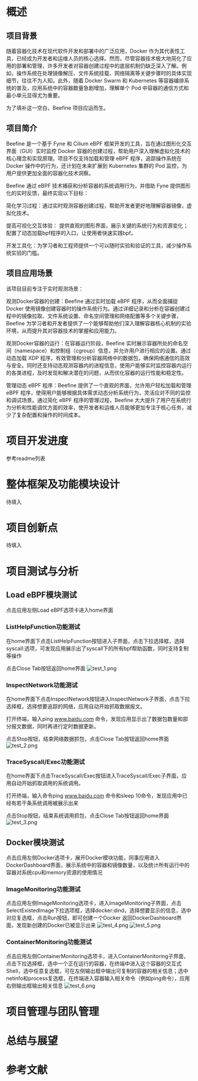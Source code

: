 # 概述
## 项目背景
随着容器化技术在现代软件开发和部署中的广泛应用，Docker 作为其代表性工具，已经成为开发者和运维人员的核心选择。然而，尽管容器技术极大地简化了应用的部署和管理，许多开发者对容器创建过程中的底层机制仍缺乏深入了解。例如，操作系统在处理镜像解压、文件系统挂载、网络隔离等关键步骤时的具体实现细节，往往不为人知。此外，随着 Docker Swarm 和 Kubernetes 等容器编排系统的普及，应用系统中的容器数量急剧增加，理解单个 Pod 中容器的通信方式和最小单元显得尤为重要。

为了填补这一空白，Beefine 项目应运而生。

## 项目简介
Beefine 是一个基于 Fyne 和 Cilium eBPF 框架开发的工具，旨在通过图形化交互界面（GUI）实时监控 Docker 容器的创建过程，帮助用户深入理解虚拟化技术的核心理念和实现原理。项目不仅支持加载和管理 eBPF 程序，追踪操作系统在 Docker 操作中的行为，还计划在未来扩展到 Kubernetes 集群的 Pod 监控，为用户提供更加全面的容器化技术洞察。

Beefine 通过 eBPF 技术捕获和分析容器的系统调用行为，并借助 Fyne 提供图形化的实时反馈，最终实现以下目标：

简化学习过程：通过实时观测容器创建过程，帮助开发者更好地理解容器镜像，虚拟化技术。

提高可视化交互体验： 提供直观的图形界面，展示关键的系统行为和资源变化；配置了动态加载bpf程序的入口，让使用者快速实践bpf。

开发工具化：为学习者和工程师提供一个可以随时实验和验证的工具，减少操作系统实验的门槛。

## 项目应用场景
该项目目前专注于实时观测场景：

观测Docker容器的创建：Beefine 通过实时加载 eBPF 程序，从而全面捕捉 Docker 使用镜像创建容器时的操作系统行为。通过详细记录和分析在容器创建过程中的镜像拉取、文件系统设置、命名空间管理和网络配置等多个关键步骤，Beefine 为学习者和开发者提供了一个能够帮助他们深入理解容器核心机制的实验环境，从而提升其对容器技术的掌握和应用能力。

观测Docker容器的运行：在容器运行阶段，Beefine 实时展示容器所处的命名空间（namespace）和控制组（cgroup）信息，并允许用户进行相应的设置。通过动态加载 XDP 程序，有效管理和分析容器网络中的数据包，确保网络通信的高效与安全。同时还支持动态观测容器内的进程信息，使用户能够实时监控容器内运行的各类进程，及时发现和解决潜在的问题，从而优化容器的运行性能和稳定性。

管理动态 eBPF 程序：Beefine 提供了一个直观的界面，允许用户轻松加载和管理 eBPF 程序，使得用户能够根据具体需求动态分析系统行为，灵活应对不同的监控和调试场景。通过简化 eBPF 程序的管理过程，Beefine 大大提升了用户在系统行为分析和性能调优方面的效率，使开发者和运维人员能够更加专注于核心任务，减少了复杂配置和操作的时间成本。

# 项目开发进度
参考readme列表

# 整体框架及功能模块设计
待填入

# 项目创新点
待填入

# 项目测试与分析
## Load eBPF模块测试
点击应用左侧Load eBPF选项卡进入home界面
### ListHelpFunction功能测试
在home界面下点击ListHelpFunction按钮进入子界面，点击下拉选择框，选择syscall:选项，可发现应用展示出了syscall下的所有bpf帮助函数，同时支持复制等操作

点击Close Tab按钮返回home界面
![test_1.png](internal/data/assets/doc/test_1.png)
### InspectNetwork功能测试
在home界面下点击InspectNetwork按钮进入InspectNetwork子界面，点击下拉选择框，选择想要追踪的网络，应用自动开始抓取数据报文。

打开终端，输入ping www.baidu.com 命令，发现应用显示出了数据包数量和部分报文数据，同时再进行定时数据更新。

点击Stop按钮，结束网络数据抓包，点击Close Tab按钮返回home界面
![test_2.png](internal/data/assets/doc/test_2.png)
### TraceSyscall/Exec功能测试
在home界面下点击TraceSyscall/Exec按钮进入TraceSyscall/Exec子界面，应用自动开始抓取调用的系统调用。

打开终端，输入命令ping www.baidu.com 命令和sleep 10命令，发现应用中已经有若干条系统调用被展示出来

点击Stop按钮，结束系统调用抓包，点击Close Tab按钮返回home界面
![test_3.png](internal/data/assets/doc/test_3.png)

## Docker模块测试
点击应用左侧Docker选项卡，展开Docker模块功能，同事应用进入DockerDashboard界面，展示系统中的容器和镜像数量，以及统计所有运行中的容器对系统cpu和memory资源的使用情况

### ImageMonitoring功能测试
点击应用左侧ImageMonitoring选项卡，进入ImageMonitoring子界面，点击SelectExistedImage下拉选项框，选择docker:dind，选择想要显示的信息，选中对应复选框，点击Run按钮，即可创建一个Docker
返回DockerDashboard界面，发现新创建的Docker已被显示出来
![test_4.png](internal/data/assets/doc/test_4.png)
![test_5.png](internal/data/assets/doc/test_5.png)
### ContainerMonitoring功能测试
点击应用左侧ContainerMonitoring选项卡，进入ContainerMonitoring子界面，点击下拉选择框，选中一个正在运行的容器，在终端中进入这个容器的交互式Shell，选中任意复选框，可在左侧输出框中输出可复制的容器的相关信息；选中netinfo和process复选框，在终端进入容器输入相关命令（例如ping命令），应用右侧输出框输出相关信息
![test_6.png](internal/data/assets/doc/test_6.png)
# 项目管理与团队管理

# 总结与展望

# 参考文献
